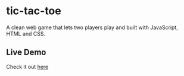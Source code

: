 # tic-tac-toe

A clean web game that lets two players play and built with JavaScript, HTML and CSS.

## Live Demo

Check it out [here](https://dagmawi-beyene.github.io/tic-tac-toe/)
